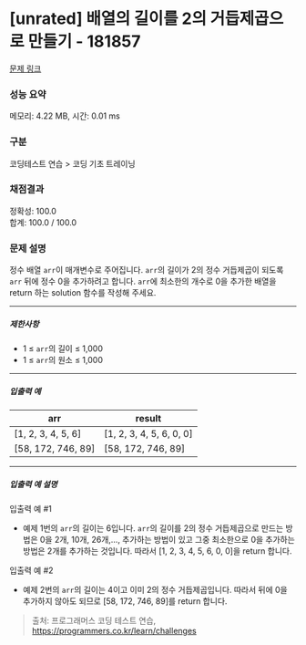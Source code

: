 # [unrated] 배열의 길이를 2의 거듭제곱으로 만들기 - 181857 

[문제 링크](https://school.programmers.co.kr/learn/courses/30/lessons/181857) 

### 성능 요약

메모리: 4.22 MB, 시간: 0.01 ms

### 구분

코딩테스트 연습 > 코딩 기초 트레이닝

### 채점결과

정확성: 100.0<br/>합계: 100.0 / 100.0

### 문제 설명

<p>정수 배열 <code>arr</code>이 매개변수로 주어집니다. <code>arr</code>의 길이가 2의 정수 거듭제곱이 되도록 <code>arr</code> 뒤에 정수 0을 추가하려고 합니다. <code>arr</code>에 최소한의 개수로 0을 추가한 배열을 return 하는 solution 함수를 작성해 주세요.</p>

<hr>

<h5>제한사항</h5>

<ul>
<li>1 ≤ <code>arr</code>의 길이 ≤ 1,000</li>
<li>1 ≤ <code>arr</code>의 원소 ≤ 1,000</li>
</ul>

<hr>

<h5>입출력 예</h5>
<table class="table">
        <thead><tr>
<th>arr</th>
<th>result</th>
</tr>
</thead>
        <tbody><tr>
<td>[1, 2, 3, 4, 5, 6]</td>
<td>[1, 2, 3, 4, 5, 6, 0, 0]</td>
</tr>
<tr>
<td>[58, 172, 746, 89]</td>
<td>[58, 172, 746, 89]</td>
</tr>
</tbody>
      </table>
<hr>

<h5>입출력 예 설명</h5>

<p>입출력 예 #1</p>

<ul>
<li>예제 1번의 <code>arr</code>의 길이는 6입니다. <code>arr</code>의 길이를 2의 정수 거듭제곱으로 만드는 방법은 0을 2개, 10개, 26개,..., 추가하는 방법이 있고 그중 최소한으로 0을 추가하는 방법은 2개를 추가하는 것입니다. 따라서 [1, 2, 3, 4, 5, 6, 0, 0]을 return 합니다.</li>
</ul>

<p>입출력 예 #2</p>

<ul>
<li>예제 2번의 <code>arr</code>의 길이는 4이고 이미 2의 정수 거듭제곱입니다. 따라서 뒤에 0을 추가하지 않아도 되므로 [58, 172, 746, 89]를 return 합니다.</li>
</ul>


> 출처: 프로그래머스 코딩 테스트 연습, https://programmers.co.kr/learn/challenges
